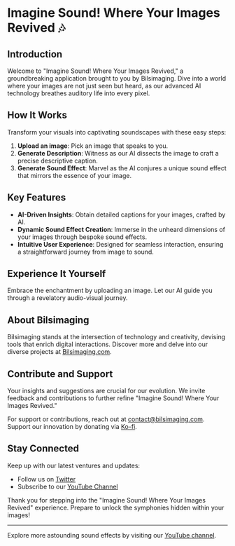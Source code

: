 # Imagine Sound! Where Your Images Revived 🎶

## Introduction
Welcome to "Imagine Sound! Where Your Images Revived," a groundbreaking application brought to you by Bilsimaging. Dive into a world where your images are not just seen but heard, as our advanced AI technology breathes auditory life into every pixel.

## How It Works
Transform your visuals into captivating soundscapes with these easy steps:
1. **Upload an image**: Pick an image that speaks to you.
2. **Generate Description**: Witness as our AI dissects the image to craft a precise descriptive caption.
3. **Generate Sound Effect**: Marvel as the AI conjures a unique sound effect that mirrors the essence of your image.

## Key Features
- **AI-Driven Insights**: Obtain detailed captions for your images, crafted by AI.
- **Dynamic Sound Effect Creation**: Immerse in the unheard dimensions of your images through bespoke sound effects.
- **Intuitive User Experience**: Designed for seamless interaction, ensuring a straightforward journey from image to sound.

## Experience It Yourself
Embrace the enchantment by uploading an image. Let our AI guide you through a revelatory audio-visual journey.

## About Bilsimaging
Bilsimaging stands at the intersection of technology and creativity, devising tools that enrich digital interactions. Discover more and delve into our diverse projects at [Bilsimaging.com](https://bilsimaging.com).

## Contribute and Support
Your insights and suggestions are crucial for our evolution. We invite feedback and contributions to further refine "Imagine Sound! Where Your Images Revived."

For support or contributions, reach out at [contact@bilsimaging.com](mailto:contact@bilsimaging.com). Support our innovation by donating via [Ko-fi](https://ko-fi.com/bilsimaging).

## Stay Connected
Keep up with our latest ventures and updates:
- Follow us on [Twitter](https://twitter.com/bilsimaging)
- Subscribe to our [YouTube Channel](https://www.youtube.com/channel/UCdDH7T3oa8YMPFV5e79skaA/featured)

Thank you for stepping into the "Imagine Sound! Where Your Images Revived" experience. Prepare to unlock the symphonies hidden within your images!

---
Explore more astounding sound effects by visiting our [YouTube channel](https://www.youtube.com/playlist?list=PLwEbW4bdYBSC8exiJ9PfzufGND_14f--C).
